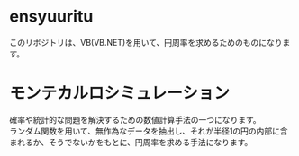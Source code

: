 # ensyuuritu
このリポジトリは、VB(VB.NET)を用いて、円周率を求めるためのものになります。

# モンテカルロシミュレーション
確率や統計的な問題を解決するための数値計算手法の一つになります。<br>
ランダム関数を用いて、無作為なデータを抽出し、それが半径1の円の内部に含まれるか、そうでないかをもとに、円周率を求める手法になります。
